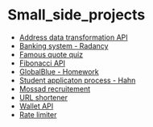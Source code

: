 # Small_side_projects

<ul>
  <li><a href="https://github.com/aramzham/Learning_materials/tree/main/AddressDataTransformationAPI">Address data transformation API</a></li>
  <li><a href="https://github.com/aramzham/Learning_materials/tree/main/BankingSystemTest_Radancy">Banking system - Radancy</a></li>
  <li><a href="https://github.com/aramzham/Learning_materials/tree/main/FamousQuoteQuiz">Famous quote quiz</a></li>
  <li><a href="https://github.com/aramzham/Learning_materials/tree/main/Fibonacci_Api">Fibonacci API</a></li>
  <li><a href="https://github.com/aramzham/Learning_materials/tree/main/GlobalBlueHomework">GlobalBlue - Homework</a></li>
  <li><a href="https://github.com/aramzham/Learning_materials/tree/main/Hahn.ApplicatonProcess">Student applicaton process - Hahn</a></li>
  <li><a href="https://github.com/aramzham/Learning_materials/tree/main/Mossad_recruitement">Mossad recruitement</a></li>
  <li><a href="https://github.com/aramzham/Learning_materials/tree/main/UrlShortener">URL shortener</a></li>
  <li><a href="https://github.com/aramzham/Learning_materials/tree/main/WalletApi">Wallet API</a></li>
  <li><a href="https://github.com/aramzham/Learning_materials/tree/main/rate-limiter">Rate limiter</a></li>
</ul>
